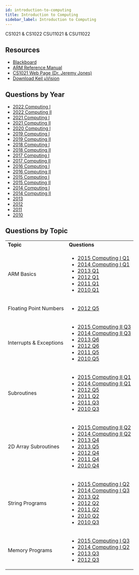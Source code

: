 ```yaml
---
id: introduction-to-computing
title: Introduction to Computing
sidebar_label: Introduction to Computing
---
```

CS1021 & CS1022
CSU11021 & CSU11022

## Resources

-   [Blackboard](https://mymodule.tcd.ie/)
-   [ARM Reference Manual](https://www.scss.tcd.ie/~waldroj/3d1/arm_arm.pdf)
-   [CS1021 Web Page (Dr. Jeremy Jones)](https://www.scss.tcd.ie/Jeremy.Jones/CS1021/CS1021.htm)
-   [Download Keil µVision](https://www.keil.com/demo/eval/arm.htm)

## Questions by Year

-   [2022 Computing I](https://www.tcd.ie/academicregistry/exams/assets/local/past-papers%20202122/SEM%201%20DREAMWEAVER%20UPLOADER%20PDF/CSU/CSU11021-1.pdf)
-   [2022 Computing II](https://www.tcd.ie/academicregistry/exams/assets/local/past-papers%20202122/SEM%202%20DREAMWEAVER%20EXAM%20UPLOADER%20PDF/CSU/CSU11022-1.pdf)
-   [2021 Computing I](https://www.tcd.ie/academicregistry/exams/assets/local/past-papers%20202021/CSU/CSU11021-1.pdf)
-   [2021 Computing II](https://www.tcd.ie/academicregistry/exams/assets/local/past-papers%20202021/Semester%202/CS/CSU11022-1.pdf)
-   [2020 Computing I](https://www.tcd.ie/academicregistry/exams/assets/local/past%20papers201920/CSU/CSU11021-1.PDF)
-   [2019 Computing I](https://www.tcd.ie/academicregistry/exams/assets/local/past-papers2019/Semester%201%20Papers/CS/CS1021-1.PDF)
-   [2019 Computing II](https://www.tcd.ie/academicregistry/exams/assets/local/past-papers2019/Semester%202%20Papers/CS/CS1022-1.PDF)
-   [2018 Computing I](https://www.tcd.ie/academicregistry/exams/assets/local/past-papers2018/CS/CS1021-1.PDF)
-   [2018 Computing II](https://www.tcd.ie/academicregistry/exams/assets/local/past-papers2018/CS/CS1022-1.PDF)
-   [2017 Computing I](https://www.tcd.ie/academicregistry/exams/assets/local/past-papers2017/CS/CS1021-1.PDF)
-   [2017 Computing II](https://www.tcd.ie/academicregistry/exams/assets/local/past-papers2017/CS/CS1022-1.PDF)
-   [2016 Computing I](https://www.tcd.ie/academicregistry/exams/assets/local/past-papers2016/CS/CS1021-1.PDF)
-   [2016 Computing II](https://www.tcd.ie/academicregistry/exams/assets/local/past-papers2016/CS/CS1022-1.PDF)
-   [2015 Computing I](https://www.tcd.ie/academicregistry/exams/assets/local/past-papers2015/CS/CS1021-1.PDF)
-   [2015 Computing II](https://www.tcd.ie/academicregistry/exams/assets/local/past-papers2015/CS/CS1022-1.PDF)
-   [2014 Computing I](https://www.tcd.ie/academicregistry/exams/assets/local/past-papers2014/CS/CS10211.pdf)
-   [2014 Computing II](https://www.tcd.ie/academicregistry/exams/assets/local/past-papers2014/CS/CS10221.pdf)
-   [2013](https://www.tcd.ie/academicregistry/exams/assets/local/past-papers2013/CS/CS10211.pdf)
-   [2012](https://www.tcd.ie/Local/Exam_Papers/2012/XC/XCS10221.pdf)
-   [2011](https://www.tcd.ie/Local/Exam_Papers/2011/XC/XCS10221.pdf)
-   [2010](https://www.tcd.ie/Local/Exam_Papers/2010/XC/XCS10221.pdf)

## Questions by Topic

<table className="examQuestions">
    <tbody><tr>
        <td><strong>Topic</strong></td>
        <td><strong>Questions</strong></td>
    </tr>
    <tr>
        <td>ARM Basics</td>
        <td>
    <ul className="questions">
        <li><a href="https://www.tcd.ie/academicregistry/exams/assets/local/past-papers2015/CS/CS1021-1.PDF#page=2">2015 Computing I Q1</a></li>
        <li><a href="https://www.tcd.ie/academicregistry/exams/assets/local/past-papers2014/CS/CS10211.pdf#page=2">2014 Computing I Q1</a></li>
        <li><a href="https://www.tcd.ie/academicregistry/exams/assets/local/past-papers2013/CS/CS10211.pdf#page=2">2013 Q1</a></li>
        <li><a href="https://www.tcd.ie/Local/Exam_Papers/2012/XC/XCS10221.pdf#page=2">2012 Q1</a></li>
        <li><a href="https://www.tcd.ie/Local/Exam_Papers/2011/XC/XCS10221.pdf#page=2">2011 Q1</a></li>
        <li><a href="https://www.tcd.ie/Local/Exam_Papers/2010/XC/XCS10221.pdf#page=2">2010 Q1</a></li>
    </ul>
        </td>
    </tr>
    <tr>
        <td>Floating Point Numbers</td>
        <td>
    <ul className="questions">
        <li><a href="https://www.tcd.ie/Local/Exam_Papers/2012/XC/XCS10221.pdf#page=7">2012 Q5</a></li>
    </ul>
        </td>
    </tr>
    <tr>
        <td>Interrupts & Exceptions</td>
        <td>
    <ul className="questions">
        <li><a href="https://www.tcd.ie/academicregistry/exams/assets/local/past-papers2015/CS/CS1022-1.PDF#page=4">2015 Computing II Q3</a></li>
        <li><a href="https://www.tcd.ie/academicregistry/exams/assets/local/past-papers2014/CS/CS10221.pdf#page=7">2014 Computing II Q3</a></li>
        <li><a href="https://www.tcd.ie/academicregistry/exams/assets/local/past-papers2013/CS/CS10211.pdf#page=16">2013 Q6</a></li>
        <li><a href="https://www.tcd.ie/Local/Exam_Papers/2012/XC/XCS10221.pdf#page=8">2012 Q6</a></li>
        <li><a href="https://www.tcd.ie/Local/Exam_Papers/2011/XC/XCS10221.pdf#page=8">2011 Q5</a></li>
        <li><a href="https://www.tcd.ie/Local/Exam_Papers/2010/XC/XCS10221.pdf#page=8">2010 Q5</a></li>
    </ul>
        </td>
    </tr>
    <tr>
        <td>Subroutines</td>
        <td>
    <ul className="questions">
        <li><a href="https://www.tcd.ie/academicregistry/exams/assets/local/past-papers2015/CS/CS1022-1.PDF#page=2">2015 Computing II Q1</a></li>
        <li><a href="https://www.tcd.ie/academicregistry/exams/assets/local/past-papers2014/CS/CS10221.pdf#page=2">2014 Computing II Q1</a></li>
        <li><a href="https://www.tcd.ie/Local/Exam_Papers/2012/XC/XCS10221.pdf#page=7">2012 Q5</a></li>
        <li><a href="https://www.tcd.ie/Local/Exam_Papers/2011/XC/XCS10221.pdf#page=5">2011 Q2</a></li>
        <li><a href="https://www.tcd.ie/Local/Exam_Papers/2011/XC/XCS10221.pdf#page=6">2011 Q3</a></li>
        <li><a href="https://www.tcd.ie/Local/Exam_Papers/2010/XC/XCS10221.pdf#page=6">2010 Q3</a></li>
    </ul>
        </td>
    </tr>
    <tr>
        <td>2D Array Subroutines</td>
        <td>
    <ul className="questions">
        <li><a href="https://www.tcd.ie/academicregistry/exams/assets/local/past-papers2015/CS/CS1022-1.PDF#page=3">2015 Computing II Q2</a></li>
        <li><a href="https://www.tcd.ie/academicregistry/exams/assets/local/past-papers2014/CS/CS10221.pdf#page=4">2014 Computing II Q2</a></li>
        <li><a href="https://www.tcd.ie/academicregistry/exams/assets/local/past-papers2013/CS/CS10211.pdf#page=13">2013 Q4</a></li>
        <li><a href="https://www.tcd.ie/academicregistry/exams/assets/local/past-papers2013/CS/CS10211.pdf#page=15">2013 Q5</a></li>
        <li><a href="https://www.tcd.ie/Local/Exam_Papers/2012/XC/XCS10221.pdf#page=6">2012 Q4</a></li>
        <li><a href="https://www.tcd.ie/Local/Exam_Papers/2011/XC/XCS10221.pdf#page=7">2011 Q4</a></li>
        <li><a href="https://www.tcd.ie/Local/Exam_Papers/2010/XC/XCS10221.pdf#page=7">2010 Q4</a></li>
    </ul>
        </td>
    </tr>
    <tr>
        <td>String Programs</td>
        <td>
    <ul className="questions">
        <li><a href="https://www.tcd.ie/academicregistry/exams/assets/local/past-papers2015/CS/CS1021-1.PDF#page=4">2015 Computing I Q2</a></li>
        <li><a href="https://www.tcd.ie/academicregistry/exams/assets/local/past-papers2014/CS/CS10211.pdf#page=5">2014 Computing I Q3</a></li>
        <li><a href="https://www.tcd.ie/academicregistry/exams/assets/local/past-papers2013/CS/CS10211.pdf#page=4">2013 Q2</a></li>
        <li><a href="https://www.tcd.ie/Local/Exam_Papers/2012/XC/XCS10221.pdf#page=4">2012 Q2</a></li>
        <li><a href="https://www.tcd.ie/Local/Exam_Papers/2011/XC/XCS10221.pdf#page=5">2011 Q2</a></li>
        <li><a href="https://www.tcd.ie/Local/Exam_Papers/2010/XC/XCS10221.pdf#page=5">2010 Q2</a></li>
        <li><a href="https://www.tcd.ie/Local/Exam_Papers/2010/XC/XCS10221.pdf#page=6">2010 Q3</a></li>
    </ul>
        </td>
    </tr>
    <tr>
        <td>Memory Programs</td>
        <td>
    <ul className="questions">
        <li><a href="https://www.tcd.ie/academicregistry/exams/assets/local/past-papers2015/CS/CS1021-1.PDF#page=5">2015 Computing I Q3</a></li>
        <li><a href="https://www.tcd.ie/academicregistry/exams/assets/local/past-papers2014/CS/CS10211.pdf#page=4">2014 Computing I Q2</a></li>
        <li><a href="https://www.tcd.ie/academicregistry/exams/assets/local/past-papers2013/CS/CS10211.pdf#page=5">2013 Q3</a></li>
        <li><a href="https://www.tcd.ie/Local/Exam_Papers/2012/XC/XCS10221.pdf#page=5">2012 Q3</a></li>
    </ul>
        </td>
    </tr>
</tbody></table>
